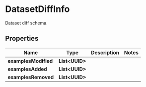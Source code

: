 

# DatasetDiffInfo

Dataset diff schema.

## Properties

| Name | Type | Description | Notes |
|------------ | ------------- | ------------- | -------------|
|**examplesModified** | **List&lt;UUID&gt;** |  |  |
|**examplesAdded** | **List&lt;UUID&gt;** |  |  |
|**examplesRemoved** | **List&lt;UUID&gt;** |  |  |



